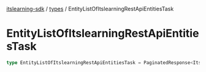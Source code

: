 [itslearning-sdk](../../modules.md) / [types](../index.md) / EntityListOfItslearningRestApiEntitiesTask

# EntityListOfItslearningRestApiEntitiesTask

```ts
type EntityListOfItslearningRestApiEntitiesTask = PaginatedResponse<ItslearningRestApiEntitiesTask>;
```
